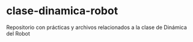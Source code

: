 # clase-dinamica-robot
Repositorio con prácticas y archivos relacionados a la clase de Dinámica del Robot
